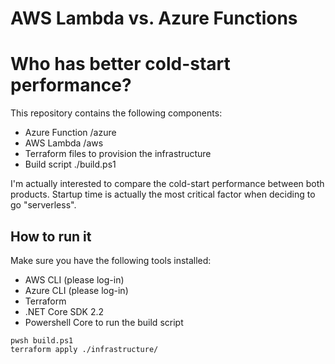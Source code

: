 # AWS Lambda vs. Azure Functions
# Who has better cold-start performance?

This repository contains the following components:
* Azure Function /azure
* AWS Lambda /aws
* Terraform files to provision the infrastructure
* Build script ./build.ps1 

I'm actually interested to compare the cold-start performance between both products. Startup time is actually the most critical factor when deciding to go "serverless".

## How to run it
Make sure you have the following tools installed:
* AWS CLI (please log-in)
* Azure CLI (please log-in)
* Terraform
* .NET Core SDK 2.2
* Powershell Core to run the build script

```
pwsh build.ps1
terraform apply ./infrastructure/
```
